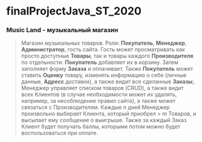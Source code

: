 # finalProjectJava_ST_2020 
### Music Land - музыкальный магазин
> Магазин музыкальных товаров. Роли: **Покупатель**, **Менеджер**, **Администратор**, гость сайта. Гость может просматривать как просто доступные **Товары**, так и товары каждого **Производителя** по отдельности. **Покупатель** добавляет их в корзину. Затем заполняет форму **Заказа** и оплачивает. Также **Покупатель** может ставить **Оценку** товару, изменять информацию о себе (личные данные, **Адресс** доставки), а также видит все сделанные **Заказы**;. 
 Менеджер управляет списком товаров (CRUD), 
а также видит всех Клиентов (в случае необходимости 
может их удалять, например, за несоблюдение правил сайта), 
а также может связаться с Производителем. 
Каждые n дней Менеджер произвольно выбирает Клиента, который приобрел > m Товаров,
 и высылает ему сообщение о выигрыше. 
Также за каждый Заказ Клиент будет получать баллы, 
которыми потом можно будет воспользоваться при оплате.
